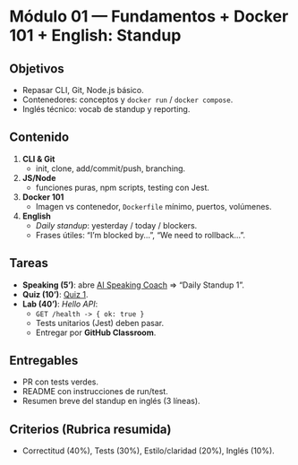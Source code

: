 # Módulo 01 — Fundamentos + Docker 101 + English: Standup

## Objetivos
- Repasar CLI, Git, Node.js básico.
- Contenedores: conceptos y `docker run` / `docker compose`.
- Inglés técnico: vocab de standup y reporting.

## Contenido
1. **CLI & Git**
   - init, clone, add/commit/push, branching.
2. **JS/Node**
   - funciones puras, npm scripts, testing con Jest.
3. **Docker 101**
   - Imagen vs contenedor, `Dockerfile` mínimo, puertos, volúmenes.
4. **English**
   - *Daily standup*: yesterday / today / blockers.
   - Frases útiles: “I’m blocked by…”, “We need to rollback…”.

## Tareas
- **Speaking (5’)**: abre [AI Speaking Coach](../ai-speaking.html) ⇒ “Daily Standup 1”.
- **Quiz (10’)**: [Quiz 1](../h5p/quiz1/index.html).
- **Lab (40’)**: *Hello API*:
  - `GET /health -> { ok: true }`
  - Tests unitarios (Jest) deben pasar.
  - Entregar por **GitHub Classroom**.

## Entregables
- PR con tests verdes.
- README con instrucciones de run/test.
- Resumen breve del standup en inglés (3 líneas).

## Criterios (Rubrica resumida)
- Correctitud (40%), Tests (30%), Estilo/claridad (20%), Inglés (10%).
